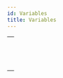 ```yaml
---
id: Variables
title: Variables
---
```



||
|---|
|[<!-- INCLUDE #_command_.CLEAR VARIABLE.Syntax -->](../../commands-legacy/clear-variable.md)<br/>|
|[<!-- INCLUDE #_command_.LOAD VARIABLES.Syntax -->](../../commands-legacy/load-variables.md)<br/>|
|[<!-- INCLUDE #_command_.SAVE VARIABLES.Syntax -->](../../commands-legacy/save-variables.md)<br/>|
